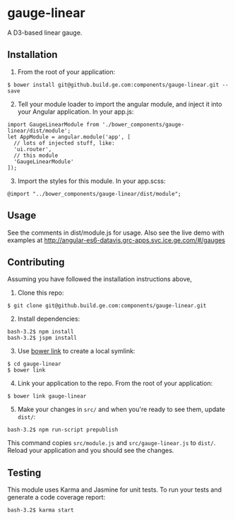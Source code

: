 # gauge-linear

A D3-based linear gauge.

## Installation

1) From the root of your application:
```
$ bower install git@github.build.ge.com:components/gauge-linear.git --save
```
2) Tell your module loader to import the angular module, and inject it into your Angular application. In your app.js:
```
import GaugeLinearModule from './bower_components/gauge-linear/dist/module';
let AppModule = angular.module('app', [
  // lots of injected stuff, like:
  'ui.router',
  // this module
  'GaugeLinearModule'
]);
```
3) Import the styles for this module. In your app.scss:
```
@import "../bower_components/gauge-linear/dist/module";
```

## Usage

See the comments in dist/module.js for usage. Also see the live demo with examples at http://angular-es6-datavis.grc-apps.svc.ice.ge.com/#/gauges

## Contributing

Assuming you have followed the installation instructions above,

1) Clone this repo:
```
$ git clone git@github.build.ge.com:components/gauge-linear.git
```
2) Install dependencies:
```
bash-3.2$ npm install
bash-3.2$ jspm install
```
3) Use [bower link](http://bower.io/docs/api/#link) to create a local symlink:
```
$ cd gauge-linear
$ bower link
```
4) Link your application to the repo. From the root of your application:
```
$ bower link gauge-linear
```
5) Make your changes in `src/` and when you're ready to see them, update `dist/`:
```
bash-3.2$ npm run-script prepublish
```
This command copies `src/module.js` and `src/gauge-linear.js` to `dist/`. Reload your application and you should see the changes.

## Testing

This module uses Karma and Jasmine for unit tests. To run your tests and generate a code coverage report:
```
bash-3.2$ karma start
```
